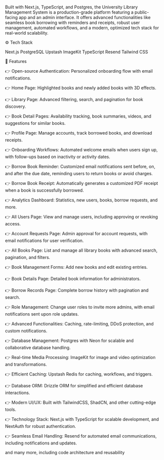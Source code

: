 Built with Next.js, TypeScript, and Postgres, the University Library Management System is a production-grade platform featuring a public-facing app and an admin interface. It offers advanced functionalities like seamless book borrowing with reminders and receipts, robust user management, automated workflows, and a modern, optimized tech stack for real-world scalability.



⚙️ Tech Stack

Next.js
PostgreSQL
Upstash
ImageKit
TypeScript
Resend
Tailwind CSS


🔋 Features


👉 Open-source Authentication: Personalized onboarding flow with email notifications.

👉 Home Page: Highlighted books and newly added books with 3D effects.

👉 Library Page: Advanced filtering, search, and pagination for book discovery.

👉 Book Detail Pages: Availability tracking, book summaries, videos, and suggestions for similar books.

👉 Profile Page: Manage accounts, track borrowed books, and download receipts.

👉 Onboarding Workflows: Automated welcome emails when users sign up, with follow-ups based on inactivity or activity dates.

👉 Borrow Book Reminder: Customized email notifications sent before, on, and after the due date, reminding users to return books or avoid charges.

👉 Borrow Book Receipt: Automatically generates a customized PDF receipt when a book is successfully borrowed.

👉 Analytics Dashboard: Statistics, new users, books, borrow requests, and more.

👉 All Users Page: View and manage users, including approving or revoking access.

👉 Account Requests Page: Admin approval for account requests, with email notifications for user verification.

👉 All Books Page: List and manage all library books with advanced search, pagination, and filters.

👉 Book Management Forms: Add new books and edit existing entries.

👉 Book Details Page: Detailed book information for administrators.

👉 Borrow Records Page: Complete borrow history with pagination and search.

👉 Role Management: Change user roles to invite more admins, with email notifications sent upon role updates.

👉 Advanced Functionalities: Caching, rate-limiting, DDoS protection, and custom notifications.

👉 Database Management: Postgres with Neon for scalable and collaborative database handling.

👉 Real-time Media Processing: ImageKit for image and video optimization and transformations.

👉 Efficient Caching: Upstash Redis for caching, workflows, and triggers.

👉 Database ORM: Drizzle ORM for simplified and efficient database interactions.

👉 Modern UI/UX: Built with TailwindCSS, ShadCN, and other cutting-edge tools.

👉 Technology Stack: Next.js with TypeScript for scalable development, and NextAuth for robust authentication.

👉 Seamless Email Handling: Resend for automated email communications, including notifications and updates.

and many more, including code architecture and reusability

